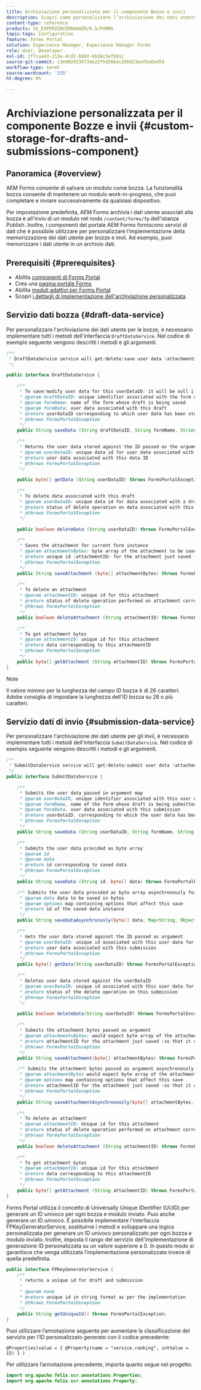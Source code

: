 ```yaml
---
title: Archiviazione personalizzata per il componente Bozze e invii
description: Scopri come personalizzare l’archiviazione dei dati utente per le bozze e gli invii.
content-type: reference
products: SG_EXPERIENCEMANAGER/6.5/FORMS
topic-tags: Configuration
feature: Forms Portal
solution: Experience Manager, Experience Manager Forms
role: User, Developer
exl-id: 2f7caa43-213e-4cd2-bb02-6b18c3efb81c
source-git-commit: c3e9029236734e22f5d266ac26b923eafbe0a459
workflow-type: tm+mt
source-wordcount: '335'
ht-degree: 0%

---
```


# Archiviazione personalizzata per il componente Bozze e invii {#custom-storage-for-drafts-and-submissions-component}

## Panoramica {#overview}

AEM Forms consente di salvare un modulo come bozza. La funzionalità bozza consente di mantenere un modulo work-in-progress, che puoi completare e inviare successivamente da qualsiasi dispositivo.

Per impostazione predefinita, AEM Forms archivia i dati utente associati alla bozza e all&#39;invio di un modulo nel nodo `/content/forms/fp` dell&#39;istanza Publish. Inoltre, i componenti del portale AEM Forms forniscono servizi di dati che è possibile utilizzare per personalizzare l’implementazione della memorizzazione dei dati utente per bozze e invii. Ad esempio, puoi memorizzare i dati utente in un archivio dati.

## Prerequisiti  {#prerequisites}

* Abilita [componenti di Forms Portal](/help/forms/using/enabling-forms-portal-components.md)
* Crea una [pagina portale Forms](/help/forms/using/creating-form-portal-page.md)
* Abilita [moduli adattivi per Forms Portal](/help/forms/using/draft-submission-component.md)
* Scopri [i dettagli di implementazione dell&#39;archiviazione personalizzata](/help/forms/using/draft-submission-component.md#customizing-the-storage)

## Servizio dati bozza {#draft-data-service}

Per personalizzare l&#39;archiviazione dei dati utente per le bozze, è necessario implementare tutti i metodi dell&#39;interfaccia `DraftDataService`. Nel codice di esempio seguente vengono descritti i metodi e gli argomenti.

```java
/**
 * DraftDataService service will get/delete/save user data (attachments and form data) filled with a draft instance of Form
 */

public interface DraftDataService {

    /**
     * To save/modify user data for this userDataID, it will be null if there is creation
     * @param draftDataID: unique identifier associated with the form data
     * @param formName: name of the form whose draft is being saved
     * @param formData: user data associated with this draft
     * @return userdataID corresponding to which user data has been stored and which can be used later to retrieve this user data
     * @throws FormsPortalException
     */
    public String saveData (String draftDataID, String formName, String formData) throws FormsPortalException;

    /**
     * Returns the user data stored against the ID passed as the argument
     * @param userDataID: unique data id for user data associated with a draft
     * @return user data associated with this data ID
     * @throws FormsPortalException
     */

    public byte[] getData (String userDataID) throws FormsPortalException;

    /**
     * To delete data associated with this draft
     * @param userDataID: unique data id for data associated with a draft
     * @return status of delete operation on data associated with this draft
     * @throws FormsPortalException
     */

    public boolean deleteData (String userDataID) throws FormsPortalException;

    /**
     * Saves the attachment for current form instance
     * @param attachmentsBytes: byte array of the attachment to be saved
     * @return unique id (attachmentID) for the attachment just saved (so that it could be retrieved later)
     * @throws FormsPortalException
     */
    public String saveAttachment (byte[] attachmentBytes) throws FormsPortalException;

    /**
     * To delete an attachment
     * @param attachmentID: unique id for this attachment
     * @return status of delete operation performed on attachment corresponding to this attachment ID
     * @throws FormsPortalException
     */
    public boolean deleteAttachment (String attachmentID) throws FormsPortalException;

    /**
     * To get attachment bytes
     * @param attachmentID: unique id for this attachment
     * @return data corresponding to this attachmentID
     * @throws FormsPortalException
     */
    public byte[] getAttachment (String attachmentID) throws FormsPortalException;
}
```

>[!NOTE]
>
>Il valore minimo per la lunghezza del campo ID bozza è di 26 caratteri. Adobe consiglia di impostare la lunghezza dell&#39;ID bozza su 26 o più caratteri.

## Servizio dati di invio {#submission-data-service}

Per personalizzare l&#39;archiviazione dei dati utente per gli invii, è necessario implementare tutti i metodi dell&#39;interfaccia `SubmitDataService`. Nel codice di esempio seguente vengono descritti i metodi e gli argomenti.

```java
/**
 * SubmitDataService service will get/delete/submit user data (attachments and form data) filled with a submission of Form
 */
public interface SubmitDataService {

    /**
     * Submits the user data passed in argument map
     * @param userDataID, unique identifier associated with this user data
     * @param formName, name of the form whose draft is being submitted
     * @param formData, user data associated with this submission
     * @return userdataID, corresponding to which the user data has been stored and which can be used later to retrieve this data
     * @throws FormsPortalException
     */
    public String saveData (String userDataID, String formName, String formData) throws FormsPortalException;

    /**
     * Submits the user data provided as byte array
     * @param id
     * @param data
     * @return id corresponding to saved data
     * @throws FormsPortalException
     */
    public String saveData (String id, byte[] data) throws FormsPortalException;

    /** Submits the user data provided as byte array asynchronously for the user name provided in the options map
     * @param data data to be saved in bytes
     * @param options map containing options that affect this save
     * @return id of the saved data instance
     */
    public String saveDataAsynchronusly(byte[] data, Map<String, Object> options) throws FormsPortalException;

    /**
     * Gets the user data stored against the ID passed as argument
     * @param userDataID: unique id associated with this user data for this submission
     * @return user data associated with this submission
     * @throws FormsPortalException
     */
    public byte[] getData(String userDataID) throws FormsPortalException;

    /**
     * Deletes user data stored against the userDataID
     * @param userDataID: unique id associated with this user data for this submission
     * @return status of the delete operation on this submission
     * @throws FormsPortalException
     */

    public boolean deleteData(String userDataID) throws FormsPortalException;

    /**
     * Submits the attachment bytes passed as argument
     * @param attachmentsBytes: would expect byte array of the attachment for this submission
     * @return attachmentID for the attachment just saved (so that it could be retrieved later)
     * @throws FormsPortalException
     */
    public String saveAttachment(byte[] attachmentBytes) throws FormsPortalException;

    /** Submits the attachment bytes passed as argument asynchronously for the user id provided in options map.
     * @param attachmentBytes would expect byte array of the attachment for this submission
     * @param options map containing options that affect this save
     * @return attachmentID for the attachment just saved (so that it could be retrieved later)
     * @throws FormsPortalException
     */
    public String saveAttachmentAsynchronously(byte[] attachmentBytes, Map<String, Object> options) throws FormsPortalException;

    /**
     * To delete an attachment
     * @param attachmentID: Unique id for this attachment
     * @return status of delete operation performed on attachment corresponding to this attachment ID
     * @throws FormsPortalException
     */
    public boolean deleteAttachment (String attachmentID) throws FormsPortalException;

    /**
     * To get attachment bytes
     * @param attachmentID: unique id for this attachment
     * @return data corresponding to this attachmentID
     * @throws FormsPortalException
     */
    public byte[] getAttachment (String attachmentID) throws FormsPortalException;
}
```

Forms Portal utilizza il concetto di Universally Unique IDentifier (UUID) per generare un ID univoco per ogni bozza e modulo inviato. Puoi anche generare un ID univoco. È possibile implementare l&#39;interfaccia FPKeyGeneratorService, sostituirne i metodi e sviluppare una logica personalizzata per generare un ID univoco personalizzato per ogni bozza e modulo inviato. Inoltre, imposta il rango del servizio dell&#39;implementazione di generazione ID personalizzata su un valore superiore a 0. In questo modo si garantisce che venga utilizzata l’implementazione personalizzata invece di quella predefinita.

```java
public interface FPKeyGeneratorService {
    /**
     * returns a unique id for draft and submission
     *
     * @param none
     * @return unique id in string format as per the implementation
     * @throws FormsPortalException
     */
    public String getUniqueId() throws FormsPortalException;
}
```

Puoi utilizzare l’annotazione seguente per aumentare la classificazione del servizio per l’ID personalizzato generato con il codice precedente:

`@Properties(value = { @Property(name = "service.ranking", intValue = 15) } )`

Per utilizzare l’annotazione precedente, importa quanto segue nel progetto:

```java
import org.apache.felix.scr.annotations.Properties;
import org.apache.felix.scr.annotations.Property;
```
